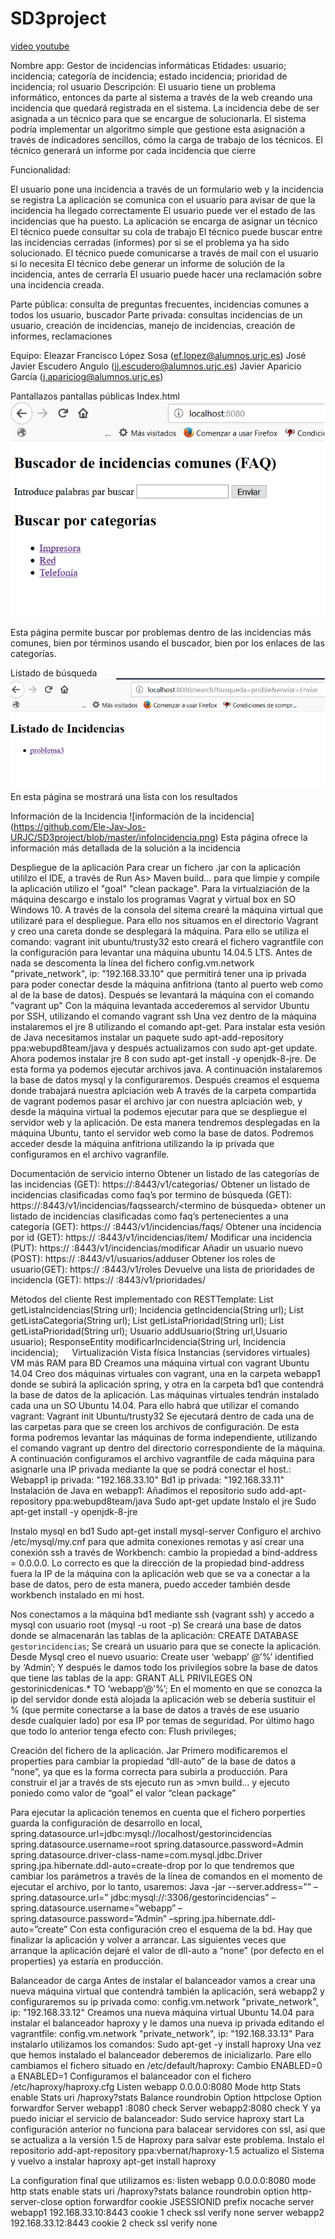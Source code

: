 # SD3project

[video youtube](https://youtu.be/tme18qPiFcQ)

Nombre app: Gestor de incidencias informáticas
Etidades: usuario; incidencia; categoría de incidencia; estado incidencia; prioridad de incidencia; rol usuario
Descripción:
El usuario tiene un problema informático, entonces da parte al sistema a través de la web creando una incidencia que quedará registrada en el sistema. La incidencia debe de ser asignada a un técnico para que se encargue de solucionarla. El sistema podría implementar un algoritmo simple que gestione esta asignación a través de indicadores sencillos, cómo la carga de trabajo de los técnicos.
El técnico generará un informe por cada incidencia que cierre

Funcionalidad:

El usuario pone una incidencia a través de un formulario web y la incidencia se registra
La aplicación se comunica con el usuario para avisar de que la incidencia ha llegado correctamente
El usuario puede ver el estado de las incidencias que ha puesto.
La aplicación se encarga de asignar un técnico 
El técnico puede consultar su cola de trabajo
El técnico puede buscar entre las incidencias cerradas (informes) por si se el problema ya ha sido solucionado.
El técnico puede comunicarse a través de mail con el usuario si lo necesita 
El técnico debe generar un informe de solución de la incidencia, antes de cerrarla
El usuario puede hacer una reclamación sobre una incidencia creada.

Parte pública: consulta de preguntas frecuentes, incidencias comunes a todos los usuario, buscador
Parte privada: consultas incidencias de un usuario, creación de incidencias, manejo de incidencias, creación de informes, reclamaciones


Equipo:
	Eleazar Francisco López Sosa (ef.lopez@alumnos.urjc.es)
	José Javier Escudero Angulo  (jj.escudero@alumnos.urjc.es)
	Javier Aparicio García (j.apariciog@alumnos.urjc.es)

Pantallazos pantallas públicas
Index.html
![indexhtml](https://github.com/Ele-Jav-Jos-URJC/SD3project/blob/master/indexhtml.png)

Esta página permite buscar por problemas dentro de las incidencias más comunes, bien por términos usando el buscador, bien por los enlaces de las categorías.

Listado de búsqueda
![listado de búsuqeda](https://github.com/Ele-Jav-Jos-URJC/SD3project/blob/master/listadoBusqueda.png)
En esta página se mostrará una lista con los resultados

Información de la Incidencia
![información de la incidencia] (https://github.com/Ele-Jav-Jos-URJC/SD3project/blob/master/infoIncidencia.png)
Esta página ofrece la información más detallada de la solución a la incidencia

Despliegue de la aplicación
Para crear un fichero .jar con la aplicación utililzo el IDE, a través de Run As> Maven build... para que limpie y compile la aplicación utilizo el "goal" "clean package".
Para la virtualziación de la máquina descargo e instalo los programas Vagrat y virtual box en SO Windows 10.
A través de la consola del sitema crearé la máquina virtual que utilizaré para el despliegue. Para ello nos situamos en el directorio Vagrant y creo una careta donde se desplegará la máquina. Para ello se utiliza el comando:
vagrant init ubuntu/trusty32
esto creará el fichero vagrantfile con la configuración para levantar una máquina ubuntu 14.04.5 LTS. Antes de nada se descomenta la línea del fichero
config.vm.network "private_network", ip: "192.168.33.10"
que permitirá tener una ip privada para poder conectar desde la máquina anfitriona (tanto al puerto web como al de la base de datos).
Después se levantará la máquina con el comando "vagrant up"
Con la máquina levantada accederemos al servidor Ubuntu por SSH, utilizando el comando vagrant ssh
Una vez dentro de la máquina instalaremos el jre 8 utilizando el comando apt-get. Para instalar esta vesión de Java necesitamos instalar un paquete sudo apt-add-repository ppa:webupd8team/java y después actualizamos con sudo apt-get update. Ahora podemos instalar jre 8 con sudo apt-get install -y openjdk-8-jre. De esta forma ya podemos ejecutar archivos java.
A continuación instalaremos la base de datos mysql y la configuraremos. Después creamos el esquema donde trabajará nuestra aplciación web
A través de la carpeta compartida de vagrant podemos pasar el archivo jar con nuestra aplciación web, y desde la máquina virtual la podemos ejecutar para que se despliegue el servidor web y la aplicación. De esta manera tendremos desplegadas en la máquina Ubuntu, tanto el servidor web como la base de datos.
Podremos acceder desde la máquina anfitriona utilizando la ip privada que configuramos en el archivo vagranfile.

Documentación de servicio interno
Obtener un listado de las categorías de las incidencias (GET): 
https://<ip service>:8443/v1/categorias/
Obtener un listado de incidencias clasificadas como faq’s por termino de búsqueda (GET):
	https://<ip service>:8443/v1/incidencias/faqssearch/<termino de búsqueda>
obtener un listado de incidencias clasificadas como faq’s pertenecientes a una categoría (GET):
	https:// <ip service>:8443/v1/incidencias/faqs/<nombre de la categoria>
Obtener una incidencia por id (GET):
	https:// <ip service>:8443/v1/incidencias/item/<id>
Modificar una incidencia (PUT):
https:// <ip service>:8443/v1/incidencias/modificar
Añadir un usuario nuevo (POST):
	https:// <ip service>:8443/v1/usuarios/adduser
Obtener los roles de usuario(GET):
	https:// <ip service>:8443/v1/roles
Devuelve una lista de prioridades de incidencia (GET):
	https:// <ip service>:8443/v1/prioridades/

Métodos del cliente Rest implementado con RESTTemplate:
	List<Incidencia> getListaIncidencias(String url);
	Incidencia getIncidencia(String url);
	List<CategoriaIncidencia> getListaCategoria(String url);
	List<PrioridadIncidencia> getListaPrioridad(String url);
	List<PrioridadIncidencia> getListaPrioridad(String url);
	Usuario addUsuario(String url,Usuario usuario);
	ResponseEntity<Incidencia> modificarIncidencia(String url, Incidencia incidencia);
 
Virtualización
Vista física
Instancias (servidores virtuales)  VM más RAM para BD 
Creamos una máquina virtual con vagrant Ubuntu 14.04
Creo dos máquinas virtuales con vagrant, una en la carpeta webapp1 donde se subirá la aplicación spring, y otra en la carpeta bd1 que contendrá la base de datos de la aplicación.
Las máquinas virtuales tendrán instalado cada una un SO Ubuntu 14.04. Para ello habrá que utilizar el comando vagrant:
	Vagrant init Ubuntu/trusty32
Se ejecutará dentro de cada una de las carpetas para que se creen los archivos de configuración. De esta forma podremos levantar las máquinas de forma independiente, utilizando el comando vagrant up dentro del directorio correspondiente de la máquina.
A continuación configuramos el archivo vagrantfile de cada máquina para asignarle una IP privada mediante la que se podrá conectar el host.:
Webapp1 ip privada: "192.168.33.10"
Bd1 ip privada: "192.168.33.11"
Instalación de Java en webapp1:
Añadimos el repositorio sudo add-apt-repository ppa:webupd8team/java
Sudo apt-get update
Instalo el jre Sudo apt-get install  -y openjdk-8-jre

Instalo mysql en bd1
Sudo apt-get install mysql-server
Configuro el archivo /etc/mysql/my.cnf para que admita conexiones remotas y así crear una conexión ssh a través de Workbench: cambio la propiedad a bind-address = 0.0.0.0. Lo correcto es que la dirección de la propiedad bind-address fuera la IP de la máquina con la aplicación web que se va a conectar a la base de datos, pero de esta manera, puedo acceder también desde workbench instalado en mi host.

Nos conectamos a la máquina bd1 mediante ssh (vagrant ssh) y accedo a mysql con usuario
	 root (mysql -u root -p)
Se creará una base de datos donde se almacenarán las tablas de la aplicación:
	CREATE DATABASE `gestorincidencias`;
Se creará un usuario para que se conecte la aplicación. Desde Mysql creo el nuevo usuario:
	Create user ‘webapp’ @’%’ identified by ‘Admin’;
Y después le damos todo los privilegios sobre la base de datos que tiene las tablas de la app:
GRANT ALL PRIVILEGES ON gestorinicdenicas.* TO ‘webapp’@’%’;
En el momento en que se conozca la ip del servidor donde está alojada la aplicación web se debería sustituir el % (que permite conectarse a la base de datos a través de ese usuario desde cualquier lado) por esa IP por temas de seguridad.
Por último hago que todo lo anterior tenga efecto con:
	Flush privileges;

Creación del fichero de la aplicación. Jar
Primero modificaremos el properties para cambiar la propiedad “dll-auto” de la base de datos a “none”, ya que es la forma correcta para subirla a producción.
Para construir el jar a través de sts ejecuto run as >mvn build… y ejecuto poniedo como valor de “goal” el valor “clean package”

Para ejecutar la aplicación tenemos en cuenta que el fichero porperties guarda la configuración de desarrollo en local,
spring.datasource.url=jdbc:mysql://localhost/gestorincidencias
spring.datasource.username=root
spring.datasource.password=Admin
spring.datasource.driver-class-name=com.mysql.jdbc.Driver
spring.jpa.hibernate.ddl-auto=create-drop
 por lo que tendremos que cambiar los parámetros a través de la línea de comandos en el momento de ejecutar el archivo, por lo tanto, usaremos:
Java -jar <webapp> --server.address=”<ip mv>” –spring.datasource.url=” jdbc:mysql://<ip privada bd1>:3306/gestorincidencias” –spring.datasource.username=”webapp” –spring.datasource.password=”Admin” –spring.jpa.hibernate.ddl-auto=”create”
Con esta configuración creo el esquema de la bd. Hay que finalizar la aplicación y volver a arrancar. Las siguientes veces que arranque la aplicación dejaré el valor de dll-auto a “none” (por defecto en el properties) ya estaría en producción.


Balanceador de carga
Antes de instalar el balanceador vamos a crear una nueva máquina virtual que contendrá también la aplicación, será webapp2 y configuraremos su ip privada como:
	config.vm.network "private_network", ip: "192.168.33.12"
Creamos una nueva máquina virtual Ubuntu 14.04 para instalar el balanceador haproxy y le damos una nueva ip privada editando el vagrantfile:
	config.vm.network "private_network", ip: "192.168.33.13"
Para instalarlo utilizamos los comandos:
	Sudo apt-get -y install haproxy
Una vez que hemos instalado el balanceador deberemos de inicializarlo. Pare ello cambiamos el fichero situado en /etc/default/haproxy:
	Cambio ENABLED=0 a ENABLED=1
Configuramos el balanceador con el fichero /etc/haproxy/haproxy.cfg
	Listen webapp 0.0.0.0:8080
		Mode http
		Stats enable
		Stats uri /haproxy?stats
		Balance roundrobin
		Option httpclose
		Option forwardfor
		Server webapp1 <ip server1>:8080 check
		Server webapp2<ip server2>:8080 check
Y ya puedo iniciar el servicio de balanceador:
	Sudo service haproxy start
La configuración anterior no funciona para balacear servidores con ssl, así que se actualiza a la versión 1.5 de Haproxy para salvar este problema.
Instalo el repositorio
	add-apt-repository ppa:vbernat/haproxy-1.5
actualizo el Sistema y vuelvo a instalar haproxy
	apt-get install haproxy

La configuration final que utilizamos es:
listen webapp 0.0.0.0:8080
        mode http
        stats enable
        stats uri /haproxy?stats
        balance roundrobin
        option http-server-close
        option forwardfor
cookie JSESSIONID prefix nocache
        server webapp1 192.168.33.10:8443 cookie 1 check ssl verify none
        server webapp2 192.168.33.12:8443 cookie 2 check ssl verify none

